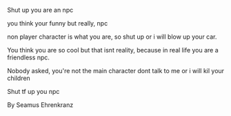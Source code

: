 Shut up
you are an npc

you think your funny but really, npc

non player character is what you are,
so shut up or i will blow up your car.

You think you are so cool but that isnt reality,
because in real life you are a friendless npc.

Nobody asked, you're not the main character 
dont talk to me or i will kil your children

Shut tf up you npc 

By Seamus Ehrenkranz
